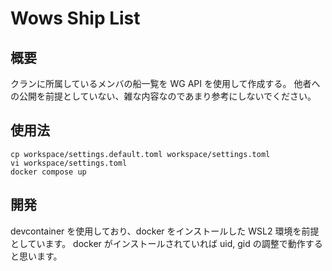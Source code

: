 # Wows Ship List

## 概要

クランに所属しているメンバの船一覧を WG API を使用して作成する。
他者への公開を前提としていない、雑な内容なのであまり参考にしないでください。

## 使用法

```shell
cp workspace/settings.default.toml workspace/settings.toml
vi workspace/settings.toml
docker compose up
```

## 開発

devcontainer を使用しており、docker をインストールした WSL2 環境を前提としています。
docker がインストールされていれば uid, gid の調整で動作すると思います。
